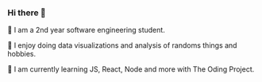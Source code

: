 ### Hi there 👋
💬 I am a 2nd year software engineering student.

🌱 I enjoy doing data visualizations and analysis of randoms things and hobbies.

🔭 I am currently learning JS, React, Node and more with The Oding Project.


<!--
**LittleHero05/LittleHero05** is a ✨ _special_ ✨ repository because its `README.md` (this file) appears on your GitHub profile.

Here are some ideas to get you started:

- 🔭 I’m currently working on ...
- 🌱 I’m currently learning ...
- 👯 I’m looking to collaborate on ...
- 🤔 I’m looking for help with ...
- 💬 Ask me about ...
- 📫 How to reach me: ...
- 😄 Pronouns: ...
- ⚡ Fun fact: ...
-->
